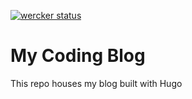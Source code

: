 [![wercker status](https://app.wercker.com/status/b1609cd0877c1825a88408e12577ccaf/s/master 'wercker status')](https://app.wercker.com/project/byKey/b1609cd0877c1825a88408e12577ccaf)

# My Coding Blog

This repo houses my blog built with Hugo
